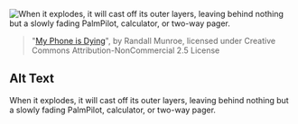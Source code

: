 ![When it explodes, it will cast off its outer layers, leaving behind nothing but a slowly fading PalmPilot, calculator, or two-way pager.](https://imgs.xkcd.com/comics/my_phone_is_dying.png)
> "[My Phone is Dying](https://xkcd.com/1422/)", by Randall Munroe, licensed under Creative Commons Attribution-NonCommercial 2.5 License

## Alt Text
When it explodes, it will cast off its outer layers, leaving behind nothing but a slowly fading PalmPilot, calculator, or two-way pager.

